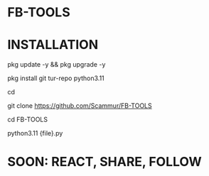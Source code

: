 # FB-TOOLS


# INSTALLATION

pkg update -y && pkg upgrade -y

pkg install git tur-repo python3.11

cd 

git clone https://github.com/Scammur/FB-TOOLS

cd FB-TOOLS

python3.11 {file}.py

# SOON: REACT, SHARE, FOLLOW
